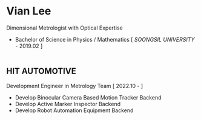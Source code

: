# Vian Lee #
Dimensional Metrologist with Optical Expertise
- Bachelor of Science in Physics / Mathematics [ *SOONGSIL UNIVERSITY* - 2019.02 ]
<br/></br>
## HIT AUTOMOTIVE ## 
Development Engineer in Metrology Team [ 2022.10 - ]
- Develop Binocular Camera Based Motion Tracker Backend
- Develop Active Marker Inspector Backend
- Develop Robot Automation Equipment Backend

  
<!---
Metrologist-Vian/Metrologist-Vian is a ✨ special ✨ repository because its `README.md` (this file) appears on your GitHub profile.
You can click the Preview link to take a look at your changes.
--->
